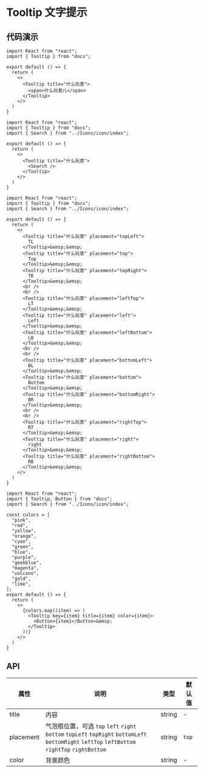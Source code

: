 
# Tooltip 文字提示

## 代码演示

```tsx
import React from "react";
import { Tooltip } from "docs";

export default () => {
  return (
    <>
      <Tooltip title="什么玩意">
        <span>什么玩意儿</span>
      </Tooltip>
    </>
  )
}
```


```tsx
import React from "react";
import { Tooltip } from "docs";
import { Search } from "../Icons/icon/index";

export default () => {
  return (
    <>
      <Tooltip title="什么玩意">
        <Search />
      </Tooltip>
    </>
  )
}
```


```tsx
import React from "react";
import { Tooltip } from "docs";
import { Search } from "../Icons/icon/index";

export default () => {
  return (
    <>
      <Tooltip title="什么玩意" placement="topLeft">
        TL
      </Tooltip>&emsp;&emsp;
      <Tooltip title="什么玩意" placement="top">
        Top
      </Tooltip>&emsp;&emsp;
      <Tooltip title="什么玩意" placement="topRight">
        TR
      </Tooltip>&emsp;&emsp;
      <br />
      <br />
      <Tooltip title="什么玩意" placement="leftTop">
        LT
      </Tooltip>&emsp;&emsp;
      <Tooltip title="什么玩意" placement="left">
        Left
      </Tooltip>&emsp;&emsp;
      <Tooltip title="什么玩意" placement="leftBottom">
        LB
      </Tooltip>&emsp;&emsp;
      <br />
      <br />
      <Tooltip title="什么玩意" placement="bottomLeft">
        BL
      </Tooltip>&emsp;&emsp;
      <Tooltip title="什么玩意" placement="bottom">
        Bottom
      </Tooltip>&emsp;&emsp;
      <Tooltip title="什么玩意" placement="bottomRight">
        BR
      </Tooltip>&emsp;&emsp;
      <br />
      <br />
      <Tooltip title="什么玩意" placement="rightTop">
        RT
      </Tooltip>&emsp;&emsp;
      <Tooltip title="什么玩意" placement="right">
        right
      </Tooltip>&emsp;&emsp;
      <Tooltip title="什么玩意" placement="rightBottom">
        RB
      </Tooltip>&emsp;&emsp;
    </>
  )
}
```


```tsx
import React from "react";
import { Tooltip, Button } from "docs";
import { Search } from "../Icons/icon/index";

const colors = [
  "pink",
  "red",
  "yellow",
  "orange",
  "cyan",
  "green",
  "blue",
  "purple",
  "geekblue",
  "magenta",
  "volcano",
  "gold",
  "lime",
];
export default () => {
  return (
    <>
      {colors.map((item) => (
        <Tooltip key={item} title={item} color={item}>
          <Button>{item}</Button>&emsp;
        </Tooltip>
      ))}
    </>
  )
}
```

## API

| 属性      | 说明                                                         | 类型   | 默认值 |
| --------- | ------------------------------------------------------------ | ------ | ------ |
| title     | 内容                                                         | string | -      |
| placement | 气泡框位置，可选 `top` `left` `right` `bottom` `topLeft` `topRight` `bottomLeft` `bottomRight` `leftTop` `leftBottom` `rightTop` `rightBottom` | string | `top`  |
| color     | 背景颜色                                                     | string | -      |

